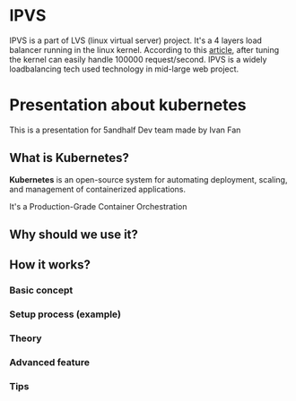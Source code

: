 # IPVS

IPVS is a part of LVS (linux virtual server) project. It's a 4 layers load balancer running in the linux kernel. According to this [article](https://www.lvtao.net/server/taobao-linux-kernel.html), after tuning the kernel can easily handle 100000 request/second. IPVS is a widely loadbalancing tech used technology in mid-large web project.


# Presentation about kubernetes 

This is a presentation for 5andhalf Dev team made by Ivan Fan

## What is Kubernetes?

**Kubernetes** is an open-source system for automating deployment, scaling, and management of containerized applications.

It's a Production-Grade Container Orchestration

## Why should we use it? 

## How it works?

### Basic  concept

### Setup process (example)

### Theory

### Advanced feature

### Tips 
